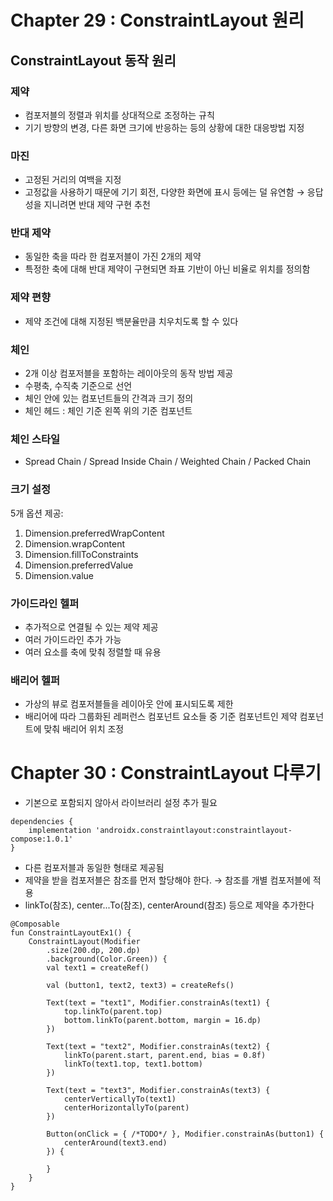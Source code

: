 # Chapter 29 : ConstraintLayout 원리

## ConstraintLayout 동작 원리

### 제약

- 컴포저블의 정렬과 위치를 상대적으로 조정하는 규칙
- 기기 방향의 변경, 다른 화면 크기에 반응하는 등의 상황에 대한 대응방법 지정

### 마진

- 고정된 거리의 여백을 지정
- 고정값을 사용하기 때문에 기기 회전, 다양한 화면에 표시 등에는 덜 유연함 → 응답성을 지니려면 반대 제약 구현 추천


### 반대 제약

- 동일한 축을 따라 한 컴포저블이 가진 2개의 제약
- 특정한 축에 대해 반대 제약이 구현되면 좌표 기반이 아닌 비율로 위치를 정의함

### 제약 편향

- 제약 조건에 대해 지정된 백분율만큼 치우치도록 할 수 있다

### 체인

- 2개 이상 컴포저블을 포함하는 레이아웃의 동작 방법 제공
- 수평축, 수직축 기준으로 선언
- 체인 안에 있는 컴포넌트들의 간격과 크기 정의
- 체인 헤드 : 체인 기준 왼쪽 위의 기준 컴포넌트

### 체인 스타일

- Spread Chain / Spread Inside Chain / Weighted Chain / Packed Chain

### 크기 설정

5개 옵션 제공: 
1. Dimension.preferredWrapContent
2. Dimension.wrapContent
3. Dimension.fillToConstraints
4. Dimension.preferredValue
5. Dimension.value

### 가이드라인 헬퍼

- 추가적으로 연결될 수 있는 제약 제공
- 여러 가이드라인 추가 가능
- 여러 요소를 축에 맞춰 정렬할 때 유용

### 배리어 헬퍼

- 가상의 뷰로 컴포저블들을 레이아웃 안에 표시되도록 제한
- 배리어에 따라 그룹화된 레퍼런스 컴포넌트 요소들 중 기준 컴포넌트인 제약 컴포넌트에 맞춰 배리어 위치 조정

# Chapter 30 : ConstraintLayout 다루기

- 기본으로 포함되지 않아서 라이브러리 설정 추가 필요

~~~
dependencies {
    implementation 'androidx.constraintlayout:constraintlayout-compose:1.0.1'
}
~~~

- 다른 컴포저블과 동일한 형태로 제공됨
- 제약을 받을 컴포저블은 참조를 먼저 할당해야 한다. → 참조를 개별 컴포저블에 적용
- linkTo(참조), center...To(참조), centerAround(참조) 등으로 제약을 추가한다

~~~
@Composable
fun ConstraintLayoutEx1() {
    ConstraintLayout(Modifier
        .size(200.dp, 200.dp)
        .background(Color.Green)) {
        val text1 = createRef()

        val (button1, text2, text3) = createRefs()

        Text(text = "text1", Modifier.constrainAs(text1) {
            top.linkTo(parent.top)
            bottom.linkTo(parent.bottom, margin = 16.dp)
        })

        Text(text = "text2", Modifier.constrainAs(text2) {
            linkTo(parent.start, parent.end, bias = 0.8f)
            linkTo(text1.top, text1.bottom)
        })

        Text(text = "text3", Modifier.constrainAs(text3) {
            centerVerticallyTo(text1)
            centerHorizontallyTo(parent)
        })

        Button(onClick = { /*TODO*/ }, Modifier.constrainAs(button1) {
            centerAround(text3.end)
        }) {

        }
    }
}
~~~
